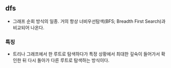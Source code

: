 ## dfs
- 그래프 순회 방식의 일종. 거의 항상 너비우선탐색(BFS; Breadth First Search)과 비교되어 나온다.

### 특징
- 트리나 그래프에서 한 루트로 탐색하다가 특정 상황에서 최대한 깊숙이 들어가서 확인한 뒤 다시 돌아가 다른 루트로 탐색하는 방식이다. 